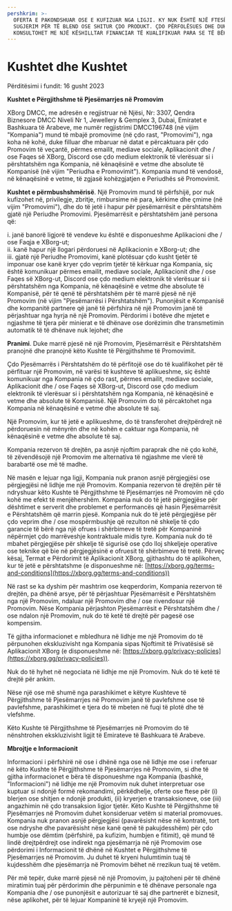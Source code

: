 ```yaml
---
pershkrim: >-
  OFERTA E PAKONDSHUAR OSE E KUFIZUAR NGA LIGJI. KY NUK ËSHTË NJË FTESË OSE
  SUGJERIM PËR TË BLEND OSE SHITUR ÇDO PRODUKT. ÇDO PËRFOLËSUES DHE DUHET TË
  KONSULTOHET ME NJË KËSHILLTAR FINANCIAR TË KUALIFIKUAR PARA SE TË BËHET
---
```


# Kushtet dhe Kushtet

Përditësimi i fundit: 16 gusht 2023

**Kushtet e Përgjithshme të Pjesëmarrjes në Promovim**

XBorg DMCC, me adresën e regjistruar në Njësi, Nr: 3307, Qendra Biznesore DMCC Niveli Nr 1, Jewellery & Gemplex 3, Dubai, Emiratet e Bashkuara të Arabeve, me numër regjistrimi DMCC196748 (në vijim "Kompania") mund të mbajë promovime (në çdo rast, "Promovimi"), nga koha në kohë, duke filluar dhe mbaruar në datat e përcaktuara për çdo Promovim të veçantë, përmes emailit, mediave sociale, Aplikacionit dhe / ose Faqes së XBorg, Discord ose çdo medium elektronik të vlerësuar si i përshtatshëm nga Kompania, në kënaqësinë e vetme dhe absolute të Kompanisë (në vijim "Periudha e Promovimit"). Kompania mund të vendosë, në kënaqësinë e vetme, të zgjasë kohëzgjatjen e Periudhës së Promovimit.

**Kushtet e përmbushshmërisë**. Një Promovim mund të përfshijë, por nuk kufizohet në, privilegje, zbritje, rimbursime në para, kërkime dhe çmime (në vijim "Promovimi"), dhe do të jetë i hapur për pjesëmarrësit e përshtatshëm gjatë një Periudhe Promovimi. Pjesëmarrësit e përshtatshëm janë persona që:

i. janë banorë ligjorë të vendeve ku është e disponueshme Aplikacioni dhe / ose Faqja e XBorg-ut;\
ii. kanë hapur një llogari përdoruesi në Aplikacionin e XBorg-ut; dhe\
iii. gjatë një Periudhe Promovimi, kanë plotësuar çdo kusht tjetër të imponuar ose kanë kryer çdo veprim tjetër të kërkuar nga Kompania, siç është komunikuar përmes emailit, mediave sociale, Aplikacionit dhe / ose Faqes së XBorg-ut, Discord ose çdo medium elektronik të vlerësuar si i përshtatshëm nga Kompania, në kënaqësinë e vetme dhe absolute të Kompanisë, për të qenë të përshtatshëm për të marrë pjesë në një Promovim (në vijim "Pjesëmarrësi i Përshtatshëm"). Punonjësit e Kompanisë dhe kompanitë partnere që janë të përfshira në një Promovim janë të përjashtuar nga hyrja në një Promovim. Përdorimi i botëve dhe mjetet e ngjashme të tjera për minierat e të dhënave ose dorëzimin dhe transmetimin automatik të të dhënave nuk lejohet; dhe

**Pranimi**. Duke marrë pjesë në një Promovim, Pjesëmarrësit e Përshtatshëm pranojnë dhe pranojnë këto Kushte të Përgjithshme të Promovimit.

Çdo Pjesëmarrës i Përshtatshëm do të përfitojë ose do të kualifikohet për të përfituar një Promovim, në varësi të kushteve të aplikueshme, siç është komunikuar nga Kompania në çdo rast, përmes emailit, mediave sociale, Aplikacionit dhe / ose Faqes së XBorg-ut, Discord ose çdo medium elektronik të vlerësuar si i përshtatshëm nga Kompania, në kënaqësinë e vetme dhe absolute të Kompanisë. Një Promovim do të përcaktohet nga Kompania në kënaqësinë e vetme dhe absolute të saj.

Një Promovim, kur të jetë e aplikueshme, do të transferohet drejtpërdrejt në përdoruesin në mënyrën dhe në kohën e caktuar nga Kompania, në kënaqësinë e vetme dhe absolute të saj.

Kompania rezervon të drejtën, pa asnjë njoftim paraprak dhe në çdo kohë, të zëvendësojë një Promovim me alternativa të ngjashme me vlerë të barabartë ose më të madhe.

Në masën e lejuar nga ligji, Kompania nuk pranon asnjë përgjegjësi ose përgjegjësi në lidhje me një Promovim. Kompania rezervon të drejtën për të ndryshuar këto Kushte të Përgjithshme të Pjesëmarrjes në Promovim në çdo kohë me efekt të menjëhershëm. Kompania nuk do të jetë përgjegjëse për dështimet e serverit dhe problemet e performancës që hasin Pjesëmarrësit e Përshtatshëm që marrin pjesë. Kompania nuk do të jetë përgjegjëse për çdo veprim dhe / ose mospërmbushje që rezulton në shkelje të çdo garancie të bërë nga një ofrues i shërbimeve të tretë për Kompaninë nëpërmjet çdo marrëveshje kontraktuale midis tyre. Kompania nuk do të mbahet përgjegjëse për shkelje të sigurisë ose çdo lloj shkeljeje operative ose teknike që bie në përgjegjësinë e ofruesit të shërbimeve të tretë. Përveç kësaj, Termat e Përdorimit të Aplikacionit XBorg, gjithashtu do të aplikohen, kur të jetë e përshtatshme (e disponueshme në: [https://xborg.gg/terms-and-conditions](https://xborg.gg/terms-and-conditions))

Në rast se ka dyshim për mashtrim ose keqperdorim, Kompania rezervon të drejtën, pa dhënë arsye, për të përjashtuar Pjesëmarrësit e Përshtatshëm nga një Promovim, ndaluar një Promovim dhe / ose rivendosur një Promovim. Nëse Kompania përjashton Pjesëmarrësit e Përshtatshëm dhe / ose ndalon një Promovim, nuk do të ketë të drejtë për pagesë ose kompensim.

Të gjitha informacionet e mbledhura në lidhje me një Promovim do të përpunohen ekskluzivisht nga Kompania sipas Njoftimit të Privatësisë së Aplikacionit XBorg (e disponueshme në: [https://xborg.gg/privacy-policies](https://xborg.gg/privacy-policies)).

Nuk do të hyhet në negociata në lidhje me një Promovim. Nuk do të ketë të drejtë për ankim.

Nëse një ose më shumë nga parashikimet e këtyre Kushteve të Përgjithshme të Pjesëmarrjes në Promovim janë të pavlefshme ose të pavlefshme, parashikimet e tjera do të mbeten në fuqi të plotë dhe të vlefshme.

Këto Kushte të Përgjithshme të Pjesëmarrjes në Promovim do të nënshtrohen ekskluzivisht ligjit të Emirateve të Bashkuara të Arabeve.

&#x20;

&#x20;

**Mbrojtje e Informacionit**

Informacioni i përfshirë në ose i dhënë nga ose në lidhje me ose i referuar në këto Kushte të Përgjithshme të Pjesëmarrjes në Promovim, si dhe të gjitha informacionet e bëra të disponueshme nga Kompania (bashkë, "Informacioni") në lidhje me një Promovim nuk duhet interpretuar ose kuptuar si ndonjë formë rekomandimi, përkëdhelje, oferte ose ftese për (i) blerjen ose shitjen e ndonjë produkti, (ii) kryerjen e transaksioneve, ose (iii) angazhimin në çdo transaksion ligjor tjetër. Këto Kushte të Përgjithshme të Pjesëmarrjes në Promovim duhet konsideruar vetëm si material promovues. Kompania nuk pranon asnjë përgjegjësi (pavarësisht nëse në kontratë, tort ose ndryshe dhe pavarësisht nëse kanë qenë të pakujdesshëm) për çdo humbje ose dëmtim (përfshirë, pa kufizim, humbjen e fitimit), që mund të lindë drejtpërdrejt ose indirekt nga pjesëmarrja në një Promovim ose përdorimi i Informacionit të dhënë në Kushtet e Përgjithshme të Pjesëmarrjes në Promovim. Ju duhet të kryeni hulumtimin tuaj të kujdesshëm dhe pjesëmarrja në Promovim bëhet në rrezikun tuaj të vetëm.

&#x20;

Për më tepër, duke marrë pjesë në një Promovim, ju pajtoheni për të dhënë miratimin tuaj për përdorimin dhe përpunimin e të dhënave personale nga Kompania dhe / ose punonjësit e autorizuar të saj dhe partnerët e biznesit, nëse aplikohet, për të lejuar Kompaninë të kryejë një Promovim.